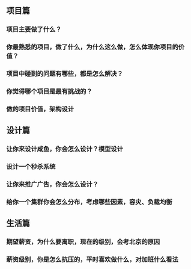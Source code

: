 ## 项目篇

### 项目主要做了什么？

### 你最熟悉的项目，做了什么，为什么这么做，怎么体现你项目的价值？

### 项目中碰到的问题有哪些，都是怎么解决？

### 你觉得哪个项目是最有挑战的？

### 做的项目价值，架构设计





## 设计篇

### 让你来设计咸鱼，你会怎么设计？模型设计

### 设计一个秒杀系统

### 让你来推广广告，你会怎么设计？

### 给你一个集群你会怎么分布，考虑哪些因素，容灾、负载均衡



## 生活篇

### 期望薪资，为什么要离职，现在的级别，会考北京的原因

### 薪资级别，你是怎么抗压的，平时喜欢做什么，对加班什么看法